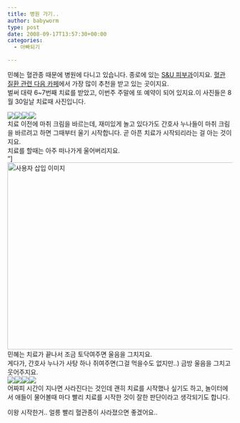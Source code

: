 ```yaml
---
title: 병원 가기..
author: babyworm
type: post
date: 2008-09-17T13:57:30+00:00
categories:
  - 아빠되기

---
```

민혜는 혈관종 때문에 병원에 다니고 있습니다. 종로에 있는 <A title="[http://www.allskin.co.kr/]로 이동합니다." href="http://www.allskin.co.kr/" target=_blank>S&U 피부과</A>이지요. <A title="[http://cafe.daum.net/hollosuky]로 이동합니다." href="http://cafe.daum.net/hollosuky" target=_blank>혈관 질환 관련 다음 카페</A>에서 가장 많이 추천을 받고 있는 곳이지요.<br>
벌써 대략 6~7번째 치료를 받았고, 이번주 주말에 또 예약이 되어 있지요.이 사진들은 8월 30일날 치료때 사진입니다.<br>

<img decoding="async" src="https://i0.wp.com/babyworm.net/wordpress/wp-content/uploads/1/jk360000000001.JPG?w=625"  data-recalc-dims="1" /><img decoding="async" src="https://i0.wp.com/babyworm.net/wordpress/wp-content/uploads/1/ik360000000000.JPG?w=625" class="aligncenter"  data-recalc-dims="1" /><img decoding="async" src="https://i0.wp.com/babyworm.net/wordpress/wp-content/uploads/1/jk360000000002.JPG?w=625"  data-recalc-dims="1" /><img decoding="async" src="https://i0.wp.com/babyworm.net/wordpress/wp-content/uploads/1/hk360000000004.JPG?w=625" class="aligncenter"  data-recalc-dims="1" /><br>
치료 이전에 마취 크림을 바르는데, 재미있게 놀고 있다가도 간호사 누나들이 마취 크림을 바르려고 하면 그때부터 울기 시작합니다. 곧 아픈 치료가 시작되리라는 걸 아는 것이지요.<br>
치료를 할때는 아주 떠나가게 울어버리지요.<br>
”]<img loading="lazy" decoding="async" src="https://i0.wp.com/babyworm.net/wordpress/wp-content/uploads/1/jk360000000003.JPG?resize=625%2C419" width="625" height="419" alt="사용자 삽입 이미지" data-recalc-dims="1" /><br>
민혜는 치료가 끝나서 조금 토닥여주면 울음을 그치지요.<br>
게다가, 간호사 누나가 사탕 하나 쥐여주면(그걸 먹을수도 없지만..) 금방 울음을 그치고 웃어주지요.<br>
<img decoding="async" src="https://i0.wp.com/babyworm.net/wordpress/wp-content/uploads/1/hk360000000005.JPG?w=400" class="aligncenter" data-recalc-dims="1" /><img decoding="async" src="https://i0.wp.com/babyworm.net/wordpress/wp-content/uploads/1/ik360000000001.JPG?w=400" class="aligncenter" data-recalc-dims="1" /><img decoding="async" src="https://i0.wp.com/babyworm.net/wordpress/wp-content/uploads/1/hk360000000006.JPG?w=400" class="aligncenter" data-recalc-dims="1" /><img decoding="async" src="https://i0.wp.com/babyworm.net/wordpress/wp-content/uploads/1/hk360000000003.JPG?w=400" class="aligncenter" data-recalc-dims="1" /><br>
어짜피 시간이 지나면 사라진다는 것인데 괜히 치료를 시작했나 싶기도 하고, 놀이터에서 애들이 물어볼때 마다 빨리 치료를 시작한 것이 잘한 판단이라고 생각되기도 합니다. 

이왕 시작한거.. 얼릉 빨리 혈관종이 사라졌으면 좋겠어요..
